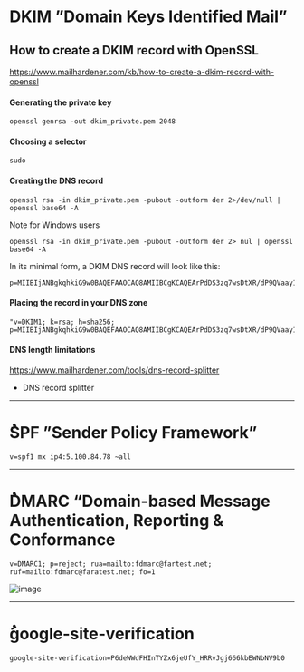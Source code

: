 
# DKIM ”Domain Keys Identified Mail”
## How to create a DKIM record with OpenSSL
https://www.mailhardener.com/kb/how-to-create-a-dkim-record-with-openssl

 ####  Generating the private key
```
openssl genrsa -out dkim_private.pem 2048
```
####  Choosing a selector

```
sudo 
```
#### Creating the DNS record
```
openssl rsa -in dkim_private.pem -pubout -outform der 2>/dev/null | openssl base64 -A
```
Note for Windows users
```
openssl rsa -in dkim_private.pem -pubout -outform der 2> nul | openssl base64 -A
```
 In its minimal form, a DKIM DNS record will look like this:
```
p=MIIBIjANBgkqhkiG9w0BAQEFAAOCAQ8AMIIBCgKCAQEArPdDS3zq7wsDtXR/dP9QVaay1m0QpksDulGfqZ1H4Cnd4mT+eRZbnSfpd0BY6iuxAosJGtEkbeZkZslMkGb1ocKkN/EofzGEIC4QV/y1qyujUQ6htFcRk64v
 ```
#### Placing the record in your DNS zone
```
"v=DKIM1; k=rsa; h=sha256;
p=MIIBIjANBgkqhkiG9w0BAQEFAAOCAQ8AMIIBCgKCAQEArPdDS3zq7wsDtXR/dP9QVaay1m0QpksDulGfqZ1H4Cnd4mT+eRZbnSfpd0BY6iuxAosJGtEkbeZkZslMkGb1ocKkN/EofzGEIC4QV/y1qyujUQ6htFcRk64v
```
#### DNS length limitations
https://www.mailhardener.com/tools/dns-record-splitter
 *  DNS record splitter 
------------------------------------------------------------------------
# ُSPF ”Sender Policy Framework”
```
v=spf1 mx ip4:5.100.84.78 ~all
```



------------------------------------------------------------------------
# ُDMARC “Domain-based Message Authentication, Reporting & Conformance
```
v=DMARC1; p=reject; rua=mailto:fdmarc@fartest.net; ruf=mailto:fdmarc@faratest.net; fo=1
```
![image](https://github.com/rezaabedi1365/LinuxConfigFile/assets/117336743/7cd83fac-a65d-4ea5-bc65-af65d3c48a74)

------------------------------------------------------------------------
# ُgoogle-site-verification
```
google-site-verification=P6deWWdFHInTYZx6jeUfY_HRRvJgj666kbEWNbNV9b0
```
